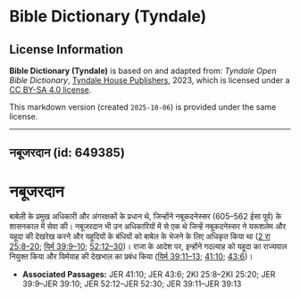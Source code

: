 # Bible Dictionary (Tyndale)

## License Information

**Bible Dictionary (Tyndale)** is based on and adapted from: _Tyndale Open Bible Dictionary_, [Tyndale House Publishers](https://tyndaleopenresources.com/), 2023, which is licensed under a [CC BY-SA 4.0 license](https://creativecommons.org/licenses/by-sa/4.0/legalcode.en).

This markdown version (created `2025-10-06`) is provided under the same license.



--------------------------------

## नबूजरदान (id: 649385)

नबूजरदान
========

बाबेली के प्रमुख अधिकारी और अंगरक्षकों के प्रधान थे, जिन्होंने नबूकदनेस्सर (605–562 ईसा पूर्व) के शासनकाल में सेवा की। नबूजरदान भी उन अधिकारियों में से एक थे जिन्हें नबूकदनेस्सर ने यरूशलेम और यहूदा की देखरेख करने और यहूदियों के बंधियों को बाबेल के भेजने के लिए अधिकृत किया था ([2 रा 25:8–20](https://ref.ly/2Kgs25:8-2Kgs25:20); [यिर्म 39:9–10](https://ref.ly/Jer39:9-Jer39:10); [52:12–30](https://ref.ly/Jer52:12-Jer52:30))। राजा के आदेश पर, इन्होंने गदल्याह को यहूदा का राज्यपाल नियुक्त किया और यिर्मयाह की देखभाल का प्रबंध किया ([यिर्म 39:11–13](https://ref.ly/Jer39:11-Jer39:13); [41:10](https://ref.ly/Jer41:10); [43:6](https://ref.ly/Jer43:6))।

* **Associated Passages:** JER 41:10; JER 43:6; 2KI 25:8–2KI 25:20; JER 39:9–JER 39:10; JER 52:12–JER 52:30; JER 39:11–JER 39:13

